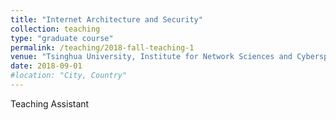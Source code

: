 ```yaml
---
title: "Internet Architecture and Security"
collection: teaching
type: "graduate course"
permalink: /teaching/2018-fall-teaching-1
venue: "Tsinghua University, Institute for Network Sciences and Cyberspace"
date: 2018-09-01
#location: "City, Country"
---
```



Teaching Assistant
